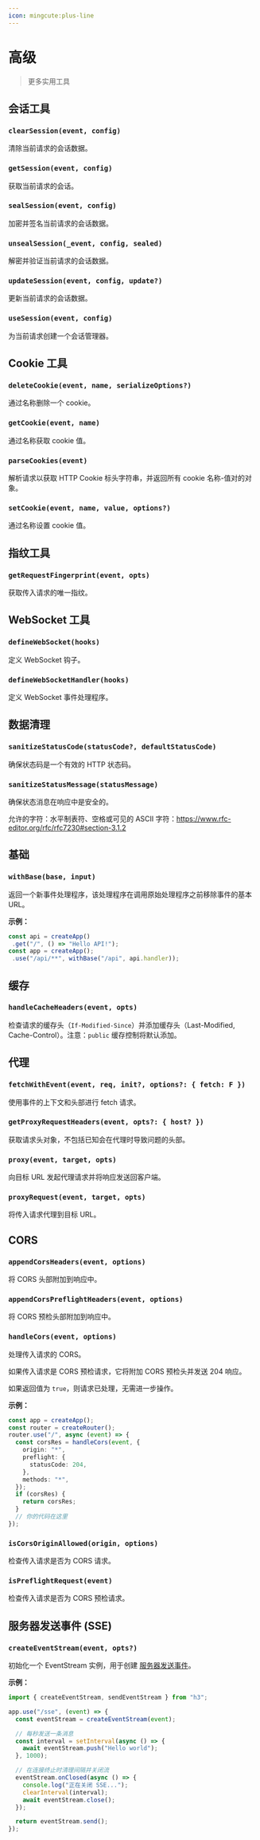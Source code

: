 ```yaml
---
icon: mingcute:plus-line
---
```


# 高级

> 更多实用工具

## 会话工具

<!-- automd:jsdocs src="../../src/utils/session.ts" -->

### `clearSession(event, config)`

清除当前请求的会话数据。

### `getSession(event, config)`

获取当前请求的会话。

### `sealSession(event, config)`

加密并签名当前请求的会话数据。

### `unsealSession(_event, config, sealed)`

解密并验证当前请求的会话数据。

### `updateSession(event, config, update?)`

更新当前请求的会话数据。

### `useSession(event, config)`

为当前请求创建一个会话管理器。

<!-- /automd -->

## Cookie 工具

<!-- automd:jsdocs src="../../src/utils/cookie.ts" -->

### `deleteCookie(event, name, serializeOptions?)`

通过名称删除一个 cookie。

### `getCookie(event, name)`

通过名称获取 cookie 值。

### `parseCookies(event)`

解析请求以获取 HTTP Cookie 标头字符串，并返回所有 cookie 名称-值对的对象。

### `setCookie(event, name, value, options?)`

通过名称设置 cookie 值。

<!-- /automd -->

## 指纹工具

<!-- automd:jsdocs src="../../src/utils/fingerprint.ts" -->

### `getRequestFingerprint(event, opts)`

获取传入请求的唯一指纹。

<!-- /automd -->

## WebSocket 工具

<!-- automd:jsdocs src="../../src/utils/ws.ts" -->

### `defineWebSocket(hooks)`

定义 WebSocket 钩子。

### `defineWebSocketHandler(hooks)`

定义 WebSocket 事件处理程序。

<!-- /automd -->

## 数据清理

<!-- automd:jsdocs src="../../src/utils/sanitize.ts" -->

### `sanitizeStatusCode(statusCode?, defaultStatusCode)`

确保状态码是一个有效的 HTTP 状态码。

### `sanitizeStatusMessage(statusMessage)`

确保状态消息在响应中是安全的。

允许的字符：水平制表符、空格或可见的 ASCII 字符：https://www.rfc-editor.org/rfc/rfc7230#section-3.1.2

<!-- /automd -->

## 基础

<!-- automd:jsdocs src="../../src/utils/base.ts" -->

### `withBase(base, input)`

返回一个新事件处理程序，该处理程序在调用原始处理程序之前移除事件的基本 URL。

**示例：**

```ts
const api = createApp()
 .get("/", () => "Hello API!");
const app = createApp();
 .use("/api/**", withBase("/api", api.handler));
```

<!-- /automd -->

## 缓存

<!-- automd:jsdocs src="../../src/utils/cache.ts" -->

### `handleCacheHeaders(event, opts)`

检查请求的缓存头（`If-Modified-Since`）并添加缓存头（Last-Modified, Cache-Control）。注意：`public` 缓存控制将默认添加。

<!-- /automd -->

## 代理

<!-- automd:jsdocs src="../../src/utils/proxy.ts" -->

### `fetchWithEvent(event, req, init?, options?: { fetch: F })`

使用事件的上下文和头部进行 fetch 请求。

### `getProxyRequestHeaders(event, opts?: { host? })`

获取请求头对象，不包括已知会在代理时导致问题的头部。

### `proxy(event, target, opts)`

向目标 URL 发起代理请求并将响应发送回客户端。

### `proxyRequest(event, target, opts)`

将传入请求代理到目标 URL。

<!-- /automd -->

## CORS

<!-- automd:jsdocs src="../../src/utils/cors.ts" -->

### `appendCorsHeaders(event, options)`

将 CORS 头部附加到响应中。

### `appendCorsPreflightHeaders(event, options)`

将 CORS 预检头部附加到响应中。

### `handleCors(event, options)`

处理传入请求的 CORS。

如果传入请求是 CORS 预检请求，它将附加 CORS 预检头并发送 204 响应。

如果返回值为 `true`，则请求已处理，无需进一步操作。

**示例：**

```ts
const app = createApp();
const router = createRouter();
router.use("/", async (event) => {
  const corsRes = handleCors(event, {
    origin: "*",
    preflight: {
      statusCode: 204,
    },
    methods: "*",
  });
  if (corsRes) {
    return corsRes;
  }
  // 你的代码在这里
});
```

### `isCorsOriginAllowed(origin, options)`

检查传入请求是否为 CORS 请求。

### `isPreflightRequest(event)`

检查传入请求是否为 CORS 预检请求。

<!-- /automd -->

## 服务器发送事件 (SSE)

<!-- automd:jsdocs src="../../src/utils/event-stream.ts" -->

### `createEventStream(event, opts?)`

初始化一个 EventStream 实例，用于创建 [服务器发送事件](https://developer.mozilla.org/en-US/docs/Web/API/Server-sent_events/Using_server-sent_events)。

**示例：**

```ts
import { createEventStream, sendEventStream } from "h3";

app.use("/sse", (event) => {
  const eventStream = createEventStream(event);

  // 每秒发送一条消息
  const interval = setInterval(async () => {
    await eventStream.push("Hello world");
  }, 1000);

  // 在连接终止时清理间隔并关闭流
  eventStream.onClosed(async () => {
    console.log("正在关闭 SSE...");
    clearInterval(interval);
    await eventStream.close();
  });

  return eventStream.send();
});
```

<!-- /automd -->
